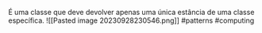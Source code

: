 É uma classe que deve devolver apenas uma única estância de uma classe específica.
![[Pasted image 20230928230546.png]]
#patterns #computing 